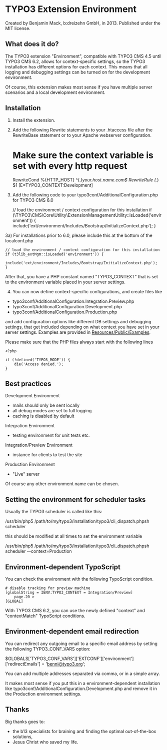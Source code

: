 TYPO3 Extension Environment
===========================

Created by Benjamin Mack, b:dreizehn GmbH, in 2013.
Published under the MIT license.

What does it do?
----------------

The TYPO3 extension "Environment", compatible with TYPO3 CMS 4.5 until
TYPO3 CMS 6.2, allows for context-specific settings, so the TYPO3
installation has different options for each context. This means that all
logging and debugging settings can be turned on for the development
environment.

Of course, this extension makes most sense if you have multiple server scenarios and a local development environment.


Installation
------------

1) Install the extension.

2) Add the following Rewrite statements to your .htaccess file after the RewriteBase
statement or to your Apache webserver configuration.

    # Make sure the context variable is set with every http request
    RewriteCond %{HTTP_HOST} ^(.*)your.host.name.com$
    RewriteRule (.*) $1 [E=TYPO3_CONTEXT:Development]



3) Add the following code to your typo3conf/AdditionalConfiguration.php for
TYPO3 CMS 6.0

	// load the environment / context configuration for this installation
	if (\TYPO3\CMS\Core\Utility\ExtensionManagementUtility::isLoaded('environment')) {
		include('ext/environment/Includes/Bootstrap/InitializeContext.php');
	}

3a) For installations prior to 6.0, please include this at the bottom of the localconf.php

	// load the environment / context configuration for this installation
	if (t3lib_extMgm::isLoaded('environment')) {
		include('ext/environment/Includes/Bootstrap/InitializeContext.php');
	}

After that, you have a PHP constant named "TYPO3_CONTEXT" that
is set to the environment variable placed in your server settings.

4) You can now define context-specific configurations, and create files like

 * typo3conf/AdditionalConfiguration.Integration.Preview.php
 * typo3conf/AdditionalConfiguration.Development.php
 * typo3conf/AdditionalConfiguration.Production.php

and add configuration options like different DB settings and debugging
settings, that get included depending on what context you have set in your
server settings. Examples are provided in 
[Resources/Public/Examples](https://github.com/b13/t3ext-environment/tree/master/Resources/Public/Examples).

Please make sure that the PHP files always start with the following lines

	<?php
	
	if (!defined('TYPO3_MODE')) {
		die('Access denied.');
	}


Best practices
--------------

Development Environment

 * mails should only be sent locally
 * all debug modes are set to full logging
 * caching is disabled by default

Integration Environment

 * testing environment for unit tests etc.

Integration/Preview Environment

 * instance for clients to test the site

Production Environment
 * "Live" server


Of course any other environment name can be chosen.


Setting the environment for scheduler tasks
-------------------------------------------

Usually the TYPO3 scheduler is called like this:

/usr/bin/php5 /path/to/my/typo3/installation/typo3/cli_dispatch.phpsh scheduler

this should be modified at all times to set the environment variable

/usr/bin/php5 /path/to/my/typo3/installation/typo3/cli_dispatch.phpsh scheduler --context=Production


Environment-dependent TypoScript
--------------------------------
You can check the environment with the following TypoScript condition.

	# disable tracking for preview machine
	[globalString = IENV:TYPO3_CONTEXT = Integration/Preview]
		page.20 >
	[GLOBAL]

With TYPO3 CMS 6.2, you can use the newly defined "context" and "contextMatch" TypoScript conditions.


Environment-dependent email redirection
---------------------------------------
You can redirect any outgoing email to a specific email address by setting the
following TYPO3_CONF_VARS option:

$GLOBALS['TYPO3_CONF_VARS']['EXTCONF']['environment']['redirectEmails'] = 'benni@typo3.org';

You can add multiple addresses separated via comma, or in a simple array.

It makes most sense if you put this in a environment-dependent installation like
typo3conf/AdditionalConfiguration.Development.php and remove it in the
Production environment settings.


Thanks
------

Big thanks goes to:

 * the b13 specialists for braining and finding the optimal out-of-the-box solutions,
 * Jesus Christ who saved my life.
